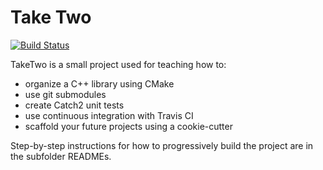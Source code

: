 # Take Two
[![Build Status](https://travis-ci.com/jeffmm/take_two.svg?branch=master)](https://travis-ci.com/jeffmm/take_two)

TakeTwo is a small project used for teaching how to:
* organize a C++ library using CMake
* use git submodules
* create Catch2 unit tests
* use continuous integration with Travis CI
* scaffold your future projects using a cookie-cutter

Step-by-step instructions for how to progressively build the project are in the subfolder READMEs.

